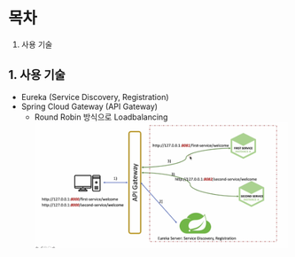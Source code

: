 # 목차
1. 사용 기술

## 1. 사용 기술
- Eureka (Service Discovery, Registration) 
- Spring Cloud Gateway (API Gateway)
  - Round Robin 방식으로 Loadbalancing
![Gateway와 Eureka의 관계](../images/gateway-and-eukrea.png)

